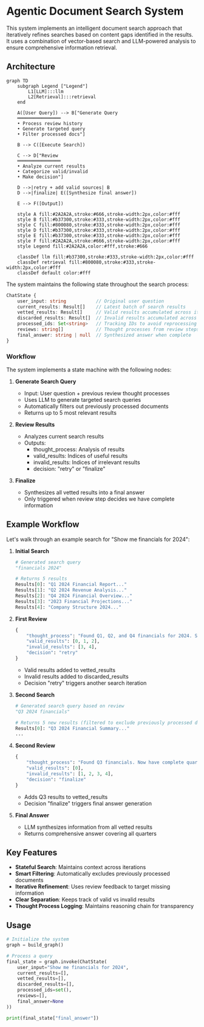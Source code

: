 

# Agentic Document Search System

This system implements an intelligent document search approach that iteratively refines searches based on content gaps identified in the results. It uses a combination of vector-based search and LLM-powered analysis to ensure comprehensive information retrieval.

## Architecture

```mermaid
graph TD
    subgraph Legend ["Legend"]
        L1[LLM]:::llm
        L2[Retrieval]:::retrieval
    end
    
    A([User Query]) --> B["Generate Query
    ════════════════
    • Process review history
    • Generate targeted query
    • Filter processed docs"]
    
    B --> C([Execute Search])
    
    C --> D["Review
    ════════════════
    • Analyze current results
    • Categorize valid/invalid
    • Make decision"]
    
    D -->|retry + add valid sources| B
    D -->|finalize| E([Synthesize final answer])
    
    E --> F([Output])

    style A fill:#2A2A2A,stroke:#666,stroke-width:2px,color:#fff
    style B fill:#b37300,stroke:#333,stroke-width:2px,color:#fff
    style C fill:#800080,stroke:#333,stroke-width:2px,color:#fff
    style D fill:#b37300,stroke:#333,stroke-width:2px,color:#fff
    style E fill:#b37300,stroke:#333,stroke-width:2px,color:#fff
    style F fill:#2A2A2A,stroke:#666,stroke-width:2px,color:#fff
    style Legend fill:#2A2A2A,color:#fff,stroke:#666
    
    classDef llm fill:#b37300,stroke:#333,stroke-width:2px,color:#fff
    classDef retrieval fill:#800080,stroke:#333,stroke-width:2px,color:#fff
    classDef default color:#fff
```


The system maintains the following state throughout the search process:

```typescript
ChatState {
    user_input: string           // Original user question
    current_results: Result[]    // Latest batch of search results
    vetted_results: Result[]     // Valid results accumulated across iterations
    discarded_results: Result[]  // Invalid results accumulated across iterations
    processed_ids: Set<string>   // Tracking IDs to avoid reprocessing documents
    reviews: string[]            // Thought processes from review steps
    final_answer: string | null  // Synthesized answer when complete
}
```

### Workflow

The system implements a state machine with the following nodes:

1. **Generate Search Query**
   - Input: User question + previous review thought processes
   - Uses LLM to generate targeted search queries
   - Automatically filters out previously processed documents
   - Returns up to 5 most relevant results

2. **Review Results**
   - Analyzes current search results
   - Outputs:
     - thought_process: Analysis of results
     - valid_results: Indices of useful results
     - invalid_results: Indices of irrelevant results
     - decision: "retry" or "finalize"

3. **Finalize**
   - Synthesizes all vetted results into a final answer
   - Only triggered when review step decides we have complete information

## Example Workflow

Let's walk through an example search for "Show me financials for 2024":

1. **Initial Search**
   ```python
   # Generated search query
   "financials 2024"
   
   # Returns 5 results
   Results[0]: "Q1 2024 Financial Report..."
   Results[1]: "Q2 2024 Revenue Analysis..."
   Results[2]: "Q4 2024 Financial Overview..."
   Results[3]: "2023 Financial Projections..."
   Results[4]: "Company Structure 2024..."
   ```

2. **First Review**
   ```python
   {
       "thought_process": "Found Q1, Q2, and Q4 financials for 2024. Still missing Q3.",
       "valid_results": [0, 1, 2],
       "invalid_results": [3, 4],
       "decision": "retry"
   }
   ```
   - Valid results added to vetted_results
   - Invalid results added to discarded_results
   - Decision "retry" triggers another search iteration

3. **Second Search**
   ```python
   # Generated search query based on review
   "Q3 2024 financials"
   
   # Returns 5 new results (filtered to exclude previously processed docs)
   Results[0]: "Q3 2024 Financial Summary..."
   ...
   ```

4. **Second Review**
   ```python
   {
       "thought_process": "Found Q3 financials. Now have complete quarterly data.",
       "valid_results": [0],
       "invalid_results": [1, 2, 3, 4],
       "decision": "finalize"
   }
   ```
   - Adds Q3 results to vetted_results
   - Decision "finalize" triggers final answer generation

5. **Final Answer**
   - LLM synthesizes information from all vetted results
   - Returns comprehensive answer covering all quarters

## Key Features

- **Stateful Search**: Maintains context across iterations
- **Smart Filtering**: Automatically excludes previously processed documents
- **Iterative Refinement**: Uses review feedback to target missing information
- **Clear Separation**: Keeps track of valid vs invalid results
- **Thought Process Logging**: Maintains reasoning chain for transparency

## Usage

```python
# Initialize the system
graph = build_graph()

# Process a query
final_state = graph.invoke(ChatState(
    user_input="Show me financials for 2024",
    current_results=[],
    vetted_results=[],
    discarded_results=[],
    processed_ids=set(),
    reviews=[],
    final_answer=None
))

print(final_state["final_answer"])
```